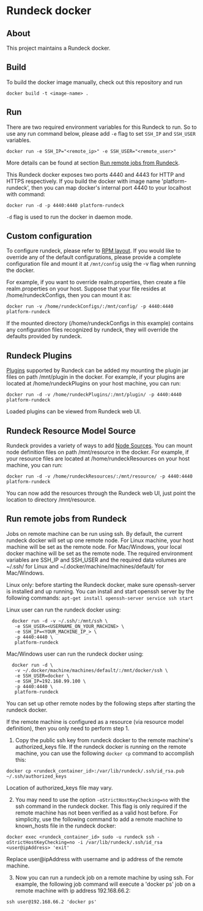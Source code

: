 # Rundeck docker

## About
This project maintains a Rundeck docker.

## Build
To build the docker image manually, check out this repository and run

`docker build -t <image-name> .`

## Run
There are two required environment variables for this Rundeck to run. So to use any
run command below, please add `-e` flag to set `SSH_IP` and `SSH_USER` variables.

`docker run -e SSH_IP="<remote_ip>" -e SSH_USER="<remote_user>"`

More details can be found at section [Run remote jobs from Rundeck](#run-remote-jobs-from-rundeck).  
 
This Rundeck docker exposes two ports 4440 and 4443 for HTTP and HTTPS respectively.
If you build the docker with image name 'platform-rundeck', then you can map
docker's internal port 4440 to your localhost with command:

`docker run -d -p 4440:4440 platform-rundeck`

`-d` flag is used to run the docker in daemon mode.

## Custom configuration
To configure rundeck, please refer to [RPM layout](http://rundeck.org/docs/administration/configuration-file-reference.html#rpm-layout).
If you would like to override any of the default configurations, please provide
a complete configuration file and mount it at `/mnt/config` usig the -v flag when
running the docker.

For example, if you want to override realm.properties, then create a file
realm.properties on your host. Suppose that your file resides at
/home/rundeckConfigs, then you can mount it as:

`docker run -v /home/rundeckConfigs/:/mnt/config/ -p 4440:4440 platform-rundeck`

If the mounted directory (/home/rundeckConfigs in this example) contains any
configuration files recognized by rundeck, they will override the defaults provided
by rundeck.

## Rundeck Plugins
[Plugins](http://rundeck.org/plugins/) supported by Rundeck can be added my mounting
the plugin jar files on path /mnt/plugin in the docker. For example, if
your plugins are located at /home/rundeckPlugins on your host machine, you can run:

`docker run -d -v /home/rundeckPlugins/:/mnt/plugin/ -p 4440:4440 platform-rundeck`

Loaded plugins can be viewed from Rundeck web UI.

## Rundeck Resource Model Source
Rundeck provides a variety of ways to add [Node Sources](http://rundeck.org/docs/administration/managing-node-sources.html).
You can mount node definition files on path /mnt/resource in the docker. For example,
if your resource files are located at /home/rundeckResources on your host machine,
you can run:

`docker run -d -v /home/rundeckResources/:/mnt/resource/ -p 4440:4440 platform-rundeck`

You can now add the resources through the Rundeck web UI, just point the location
to directory /mnt/resource.

## Run remote jobs from Rundeck
Jobs on remote machine can be run using ssh. By default, the current rundeck docker 
will set up one remote node. For Linux machine, your host machine will be set as the 
remote node. For Mac/Windows, your local docker machine will be set as the remote node. 
The required environment variables are SSH_IP and SSH_USER and the required data volumes
are ~/.ssh/ for Linux and ~/.docker/machine/machines/default/ for Mac/Windows.

Linux only: before starting the Rundeck docker, make sure openssh-server is installed and up running.
You can install and start openssh server by the following commands:
`
apt-get install openssh-server
service ssh start
` 

Linux user can run the rundeck docker using:
```
  docker run -d -v ~/.ssh/:/mnt/ssh \
   -e SSH_USER=<USERNAME_ON_YOUR_MACHINE> \
   -e SSH_IP=<YOUR_MACHINE_IP_> \
   -p 4440:4440 \
   platform-rundeck
```

Mac/Windows user can run the rundeck docker using:
```
  docker run -d \
   -v ~/.docker/machine/machines/default/:/mnt/docker/ssh \
   -e SSH_USER=docker \
   -e SSH_IP=192.168.99.100 \
   -p 4440:4440 \
   platform-rundeck
```
You can set up other remote nodes by the following steps after starting the rundeck docker.

If the remote machine is configured as a resource (via resource
  model definition), then you only need to perform step 1.

1. Copy the public ssh key from rundeck docker to the remote machine's authorized_keys
file. If the rundeck docker is running on the remote machine, you can use the following
`docker cp` command to accomplish this:

`docker cp <rundeck_container_id>:/var/lib/rundeck/.ssh/id_rsa.pub ~/.ssh/authorized_keys`

Location of authorized_keys file may vary.

2. You may need to use the option `-oStrictHostKeyChecking=no` with the ssh command
in the rundeck docker. This flag is only required if the remote machine has not been
verified as a valid host before. For simplicity, use the following command to add
a remote machine to known_hosts file in the rundeck docker:

`docker exec <rundeck_container_id> sudo -u rundeck ssh -oStrictHostKeyChecking=no -i /var/lib/rundeck/.ssh/id_rsa <user@ipAddress> 'exit'`

Replace user@ipAddress with username and ip address of the remote machine.

3. Now you can run a rundeck job on a remote machine by using ssh. For example, the
following job command will execute a 'docker ps' job on a remote machine with ip
address 192.168.66.2:

`ssh user@192.168.66.2 'docker ps'`
